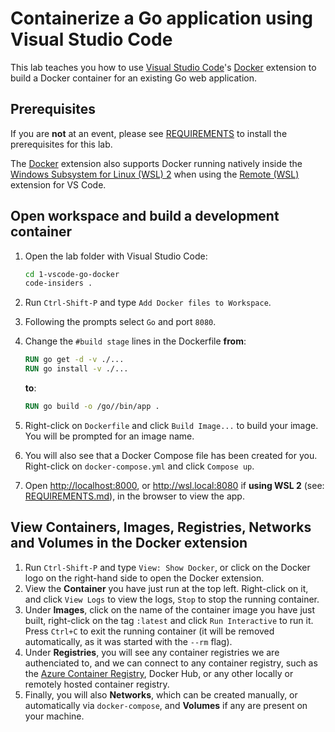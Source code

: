 # Containerize a Go application using Visual Studio Code

This lab teaches you how to use [Visual Studio Code](https://code.visualstudio.com/)'s [Docker](https://code.visualstudio.com/docs/azure/docker#_install-the-docker-extension) extension to build a Docker container for an existing Go web application.

## Prerequisites

If you are **not** at an event, please see [REQUIREMENTS](REQUIREMENTS.md) to install the prerequisites for this lab.

The [Docker](https://code.visualstudio.com/docs/azure/docker#_install-the-docker-extension) extension also supports Docker running natively inside the [Windows Subsystem for Linux (WSL) 2](https://docs.microsoft.com/en-us/windows/wsl/wsl2-install) when using the [Remote (WSL)](https://code.visualstudio.com/docs/remote/wsl) extension for VS Code.

## Open workspace and build a development container

1. Open the lab folder with Visual Studio Code:

    ```bash
    cd 1-vscode-go-docker
    code-insiders .
    ```

1. Run `Ctrl-Shift-P` and type `Add Docker files to Workspace`.
1. Following the prompts select `Go` and port `8080`.
1. Change the `#build stage` lines in the Dockerfile **from**:

    ```Dockerfile
    RUN go get -d -v ./...
    RUN go install -v ./...
    ```

    **to**:

    ```Dockerfile
    RUN go build -o /go//bin/app .
    ```

1. Right-click on `Dockerfile` and click `Build Image...` to build your image. You will be prompted for an image name.
1. You will also see that a Docker Compose file has been created for you. Right-click on `docker-compose.yml` and click `Compose up`.
1. Open <http://localhost:8000>, or <http://wsl.local:8080> if **using WSL 2** (see: [REQUIREMENTS.md](REQUIREMENTS.md)), in the browser to view the app.

## View Containers, Images, Registries, Networks and Volumes in the Docker extension

1.  Run `Ctrl-Shift-P` and type `View: Show Docker`, or click on the Docker logo on the right-hand side to open the Docker extension.
1. View the **Container** you have just run at the top left. Right-click on it, and click `View Logs` to view the logs, `Stop` to stop the running container.
1. Under **Images**, click on the name of the container image you have just built, right-click on the tag `:latest` and click `Run Interactive` to run it. Press `Ctrl+C` to exit the running container (it will be removed automatically, as it was started with the `--rm` flag).
1. Under **Registries**, you will see any container registries we are authenciated to, and we can connect to any container registry, such as the [Azure Container Registry](https://code.visualstudio.com/tutorials/docker-extension/create-registry), Docker Hub, or any other locally or remotely hosted container registry.
1. Finally, you will also **Networks**, which can be created manually, or automatically via `docker-compose`, and **Volumes** if any are present on your machine.
